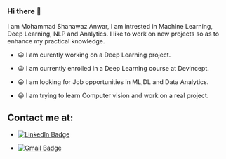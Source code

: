
### Hi there 👋

I am Mohammad Shanawaz Anwar, I am intrested in Machine Learning, Deep Learning, NLP and Analytics. I like to work on new projects so as to enhance my practical knowledge.


* :grinning: I am curently working on a Deep Learning project.

* :grinning: I am currently enrolled in a Deep Learning course at Devincept.

* :grinning: I am looking for Job opportunities in ML,DL and Data Analytics.

* :grinning: I am trying to learn Computer vision and work on a real project.


## Contact me at:

* [![LinkedIn Badge](https://img.shields.io/badge/LinkedIn-Profile-informational?style=flat&logo=linkedin&logoColor=white&color=0D76A8)](https://www.linkedin.com/in/msanwar/)

* [![Gmail Badge](https://img.shields.io/badge/Gmail-D14836?style=for-the-badge&logo=gmail&logoColor=white)](mshzanwar@gmail.com)
